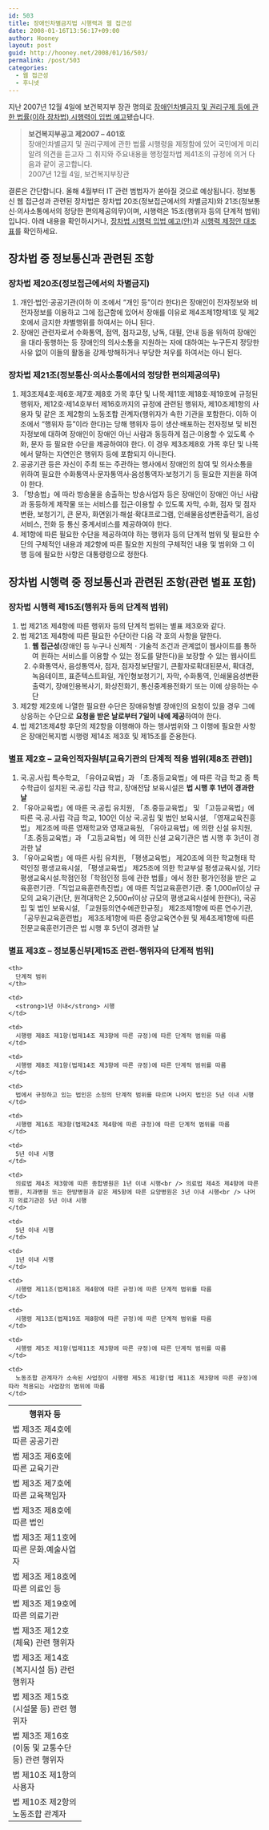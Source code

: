 ```yaml
---
id: 503
title: 장애인차별금지법 시행력과 웹 접근성
date: 2008-01-16T13:56:17+09:00
author: Hooney
layout: post
guid: http://hooney.net/2008/01/16/503/
permalink: /post/503
categories:
  - 웹 접근성
  - 후니넷
---
```

지난 2007년 12월 4일에 보건복지부 장관 명의로 [장애인차별금지 및 권리구제 등에 관한 법률(이하 장차법) 시행력이 입법 예고](http://www.mohw.go.kr/user.tdf?a=user.tbdata.BoardApp&c=2001&board_id=gp_tb_data&skin=p_new_m2_laws_01&bunr_code=200&mc=P_03_05_01)됐습니다.

> **보건복지부공고 제2007 &#8211; 401호**  
> 장애인차별금지 및 권리구제에 관한 법률 시행령을 제정함에 있어 국민에게 미리 알려 의견을 듣고자 그 취지와 주요내용을 행정절차법 제41조의 규정에 의거 다음과 같이 공고합니다.  
> 2007년 12월 4일, 보건복지부장관

결론은 간단합니다. 올해 4월부터 IT 관련 범법자가 쏟아질 것으로 예상됩니다. 정보통신 웹 접근성과 관련된 장차법은 장차법 20조(정보접근에서의 차별금지)와 21조(정보통신·의사소통에서의 정당한 편의제공의무)이며, 시행력은 15조(행위자 등의 단계적 범위)입니다. 아래 내용을 확인하시거나, [장차법 시행력 입법 예고(안)](/files/08/01/시행령입법예고.hwp)과 [시행력 제정안 대조표](/files/08/01/시행령제정(안)대조표.hwp)를 확인하세요.

## 장차법 중 정보통신과 관련된 조항

### 장차법 제20조(정보접근에서의 차별금지) 

  1. 개인·법인·공공기관(이하 이 조에서 “개인 등”이라 한다)은 장애인이 전자정보와 비전자정보를 이용하고 그에 접근함에 있어서 장애를 이유로 제4조제1항제1호 및 제2호에서 금지한 차별행위를 하여서는 아니 된다.
  2. 장애인 관련자로서 수화통역, 점역, 점자교정, 낭독, 대필, 안내 등을 위하여 장애인을 대리·동행하는 등 장애인의 의사소통을 지원하는 자에 대하여는 누구든지 정당한 사유 없이 이들의 활동을 강제·방해하거나 부당한 처우를 하여서는 아니 된다.

### 장차법 제21조(정보통신·의사소통에서의 정당한 편의제공의무) 

  1. 제3조제4호·제6호·제7호·제8호 가목 후단 및 나목·제11호·제18호·제19호에 규정된 행위자, 제12호·제14호부터 제16호까지의 규정에 관련된 행위자, 제10조제1항의 사용자 및 같은 조 제2항의 노동조합 관계자(행위자가 속한 기관을 포함한다. 이하 이 조에서 “행위자 등”이라 한다)는 당해 행위자 등이 생산·배포하는 전자정보 및 비전자정보에 대하여 장애인이 장애인 아닌 사람과 동등하게 접근·이용할 수 있도록 수화, 문자 등 필요한 수단을 제공하여야 한다. 이 경우 제3조제8호 가목 후단 및 나목에서 말하는 자연인은 행위자 등에 포함되지 아니한다.
  2. 공공기관 등은 자신이 주최 또는 주관하는 행사에서 장애인의 참여 및 의사소통을 위하여 필요한 수화통역사·문자통역사·음성통역자·보청기기 등 필요한 지원을 하여야 한다.
  3. 「방송법」에 따라 방송물을 송출하는 방송사업자 등은 장애인이 장애인 아닌 사람과 동등하게 제작물 또는 서비스를 접근·이용할 수 있도록 자막, 수화, 점자 및 점자 변환, 보청기기, 큰 문자, 화면읽기·해설·확대프로그램, 인쇄물음성변환출력기, 음성서비스, 전화 등 통신 중계서비스를 제공하여야 한다.
  4. 제1항에 따른 필요한 수단을 제공하여야 하는 행위자 등의 단계적 범위 및 필요한 수단의 구체적인 내용과 제2항에 따른 필요한 지원의 구체적인 내용 및 범위와 그 이행 등에 필요한 사항은 대통령령으로 정한다.

## 장차법 시행력 중 정보통신과 관련된 조항(관련 별표 포함)

### 장차법 시행력 제15조(행위자 등의 단계적 범위)

  1. 법 제21조 제4항에 따른 행위자 등의 단계적 범위는 별표 제3호와 같다.
  2. 법 제21조 제4항에 따른 필요한 수단이란 다음 각 호의 사항을 말한다. 
      1. **웹 접근성**(장애인 등 누구나 신체적ㆍ기술적 조건과 관계없이 웹사이트를 통하여 원하는 서비스를 이용할 수 있는 정도를 말한다)을 보장할 수 있는 웹사이트
      2. 수화통역사, 음성통역사, 점자, 점자정보단말기, 큰활자로확대된문서, 확대경, 녹음테이프, 표준텍스트화일, 개인형보청기기, 자막, 수화통역, 인쇄물음성변환출력기, 장애인용복사기, 화상전화기, 통신중계용전화기 또는 이에 상응하는 수단
  3. 제2항 제2호에 나열한 필요한 수단은 장애유형별 장애인의 요청이 있을 경우 그에 상응하는 수단으로 **요청을 받은 날로부터 7일이 내에 제공**하여야 한다.
  4. 법 제21조제4항 후단의 제2항을 이행해야 하는 행사범위와 그 이행에 필요한 사항은 장애인복지법 시행령 제14조 제3호 및 제15조를 준용한다. 

### 별표 제2호 &#8211; 교육인적자원부[교육기관의 단계적 적용 범위(제8조 관련)]

  1. 국․공․사립 특수학교, 「유아교육법」과 「초․중등교육법」에 따른 각급 학교 중 특수학급이 설치된 국․공립 각급 학교, 장애전담 보육시설은 **법 시행 후 1년이 경과한 날**
  2. 「유아교육법」에 따른 국․공립 유치원, 「초․중등교육법」 및 「고등교육법」에 따른 국․공․사립 각급 학교, 100인 이상 국․공립 및 법인 보육시설, 「영재교육진흥법」 제2조에 따른 영재학교와 영재교육원, 「유아교육법」에 의한 신설 유치원, 「초․중등교육법」과 「고등교육법」에 의한 신설 교육기관은 법 시행 후 3년이 경과한 날
  3. 「유아교육법」에 따른 사립 유치원, 「평생교육법」 제20조에 의한 학교형태 학력인정 평생교육시설, 「평생교육법」 제25조에 의한 학교부설 평생교육시설, 기타 평생교육시설․학점인정「학점인정 등에 관한 법률」에서 정한 평가인정을 받은 교육훈련기관․「직업교육훈련촉진법」에 따른 직업교육훈련기관․ 중 1,000㎡이상 규모의 교육기관(단, 원격대학은 2,500㎡이상 규모의 평생교육시설에 한한다), 국공립 및 법인 보육시설, 「교원등의연수에관한규정」 제2조제1항에 따른 연수기관, 「공무원교육훈련법」 제3조제1항에 따른 중앙교육연수원 및 제4조제1항에 따른 전문교육훈련기관은 법 시행 후 5년이 경과한 날

### 별표 제3호 &#8211; 정보통신부[제15조 관련-행위자의 단계적 범위]

<table>
  <tr>
    <th style="width:130px;">
      행위자 등
    </th>
    
    <th>
      단계적 범위
    </th>
  </tr>
  
  <tr>
    <td>
      법 제3조 제4호에 따른 공공기관
    </td>
    
    <td>
      <strong>1년 이내</strong> 시행
    </td>
  </tr>
  
  <tr>
    <td>
      법 제3조 제6호에 따른 교육기관
    </td>
    
    <td>
      시행령 제8조 제1항(법제14조 제3항에 따른 규정)에 따른 단계적 범위를 따름
    </td>
  </tr>
  
  <tr>
    <td>
      법 제3조 제7호에 따른 교육책임자
    </td>
    
    <td>
      시행령 제8조 제1항(법제14조 제3항에 따른 규정)에 따른 단계적 범위를 따름
    </td>
  </tr>
  
  <tr>
    <td>
      법 제3조 제8호에 따른 법인
    </td>
    
    <td>
      법에서 규정하고 있는 법인은 소정의 단계적 범위를 따르며 나머지 법인은 5년 이내 시행
    </td>
  </tr>
  
  <tr>
    <td>
      법 제3조 제11호에 따른 문화․예술사업자
    </td>
    
    <td>
      시행령 제16조 제3항(법제24조 제4항에 따른 규정)에 따른 단계적 범위를 따름
    </td>
  </tr>
  
  <tr>
    <td>
      법 제3조 제18호에 따른 의료인 등
    </td>
    
    <td>
      5년 이내 시행
    </td>
  </tr>
  
  <tr>
    <td>
      법 제3조 제19호에 따른 의료기관
    </td>
    
    <td>
      의료법 제4조 제3항에 따른 종합병원은 1년 이내 시행<br /> 의료법 제4조 제4항에 따른 병원, 치과병원 또는 한방병원과 같은 제5항에 따른 요양병원은 3년 이내 시행<br /> 나머지 의료기관은 5년 이내 시행
    </td>
  </tr>
  
  <tr>
    <td>
      법 제3조 제12호(체육) 관련 행위자
    </td>
    
    <td>
      5년 이내 시행
    </td>
  </tr>
  
  <tr>
    <td>
      법 제3조 제14호(복지시설 등) 관련 행위자
    </td>
    
    <td>
      1년 이내 시행
    </td>
  </tr>
  
  <tr>
    <td>
      법 제3조 제15호(시설물 등) 관련 행위자
    </td>
    
    <td>
      시행령 제11조(법제18조 제4항에 따른 규정)에 따른 단계적 범위를 따름
    </td>
  </tr>
  
  <tr>
    <td>
      법 제3조 제16호(이동 및 교통수단 등) 관련 행위자
    </td>
    
    <td>
      시행령 제13조(법제19조 제8항에 따른 규정)에 따른 단계적 범위를 따름
    </td>
  </tr>
  
  <tr>
    <td>
      법 제10조 제1항의 사용자
    </td>
    
    <td>
      시행령 제5조 제1항(법제11조 제3항에 따른 규정)에 따른 단계적 범위를 따름
    </td>
  </tr>
  
  <tr>
    <td>
      법 제10조 제2항의 노동조합 관계자
    </td>
    
    <td>
      노동조합 관계자가 소속된 사업장이 시행령 제5조 제1항(법 제11조 제3항에 따른 규정)에 따라 적용되는 사업장의 범위에 따름
    </td>
  </tr>
  
  <tr>
    </table>